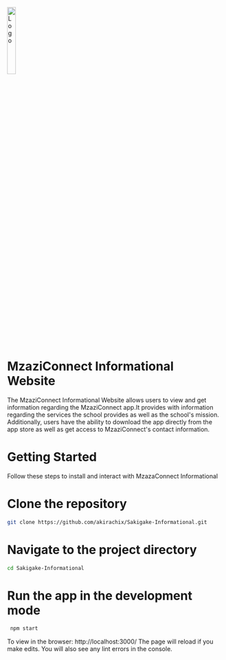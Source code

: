 <img alt="Logo" align="center" src="https://res.cloudinary.com/dtu8pkzkp/image/upload/v1693517211/one_ov7azy.svg" width="20%"/>

# MzaziConnect Informational Website

The MzaziConnect Informational Website allows users to view and get information regarding the MzaziConnect app.It provides with information regarding the services the school provides as well as the school's mission. Additionally, users have the ability to download the app directly from the app store as well as get access to MzaziConnect's contact information. 

# Getting Started
Follow these steps to install and interact with MzazaConnect Informational

# Clone the repository
``` sh
git clone https://github.com/akirachix/Sakigake-Informational.git
```

# Navigate to the project directory
``` sh
cd Sakigake-Informational
```

# Run the app in the development mode
``` sh
 npm start
 ```
To view in the browser: http://localhost:3000/
The page will reload if you make edits.
You will also see any lint errors in the console.


